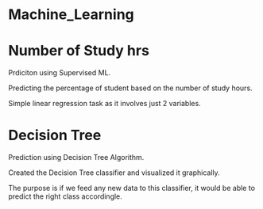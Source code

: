 # Machine_Learning

# Number of Study hrs
<p>Prdiciton using Supervised ML.</p>
<p>Predicting the percentage of student based on the number of study hours.</p>
<p>Simple linear regression task as it involves just 2 variables.</p>

# Decision Tree
<p>Prediction using Decision Tree Algorithm.</p>
<p>Created the Decision Tree classifier and visualized it graphically.</p>
<p>The purpose is if we feed any new data to this classifier, it would be able to predict the right class accordingle.</p>

